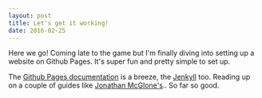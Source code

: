 ```yaml
---
layout: post
title: Let's get it working!
date: 2016-02-25
---
```


Here we go! Coming late to the game but I\'m finally diving into setting up a website on Github Pages. It\'s super fun and pretty simple to set up.

The [Github Pages documentation](https://pages.github.com/) is a breeze, the [Jenkyll](http://jekyllrb.com/) too. Reading up on a couple of guides like [Jonathan McGlone\'s](http://jmcglone.com/guides/github-pages/).. So far so good.